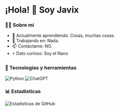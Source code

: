 # ¡Hola! 👋 Soy Javix

### 👨‍💻 Sobre mí
- 🌱 Actualmente aprendiendo: Cosas, muchas cosas.
- 🔭 Trabajando en: Nada.
- 📫 Contáctame: NO.
- ⚡ Dato curioso: Soy el Nano

### 🚀 Tecnologías y herramientas
![Python](https://img.shields.io/badge/python-3670A0?style=for-the-badge&logo=python&logoColor=ffdd54) ![ChatGPT](https://img.shields.io/badge/chatGPT-74aa9c?style=for-the-badge&logo=openai&logoColor=white)

### 📊 Estadísticas
![Estadísticas de GitHub](https://github-readme-stats.vercel.app/api?username=tu-usuario&show_icons=true&theme=radical)
